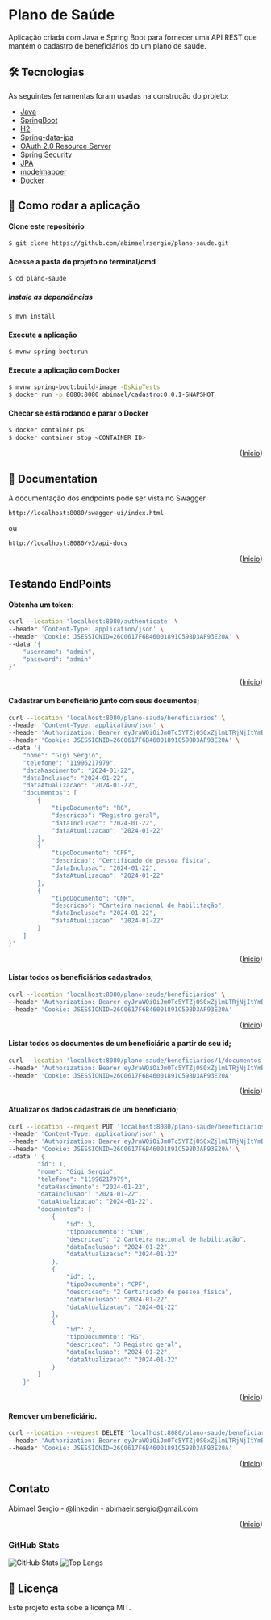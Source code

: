 <a name="readme-top"></a>
# Plano de Saúde
Aplicação criada com Java e Spring Boot para fornecer uma API REST que mantém o cadastro de beneficiários do um plano de saúde.

## 🛠 Tecnologias
As seguintes ferramentas foram usadas na construção do projeto:

- [Java](<https://www.oracle.com/java/technologies/downloads/>)
- [SpringBoot](<https://spring.io/projects/spring-boot/>)
- [H2](<https://www.h2database.com/>)
- [Spring-data-jpa](<https://spring.io/projects/spring-data-jpa/>)
- [OAuth 2.0 Resource Server](<https://docs.spring.io/spring-security/reference/servlet/oauth2/resource-server/index.html>)
- [Spring Security](<https://docs.spring.io/spring-security/reference/index.html>)
- [JPA](<https://spring.io/guides/gs/accessing-data-jpa/>)
- [modelmapper](<https://modelmapper.org/>)
- [Docker](<https://www.docker.com/>)

## 🚀 Como rodar a aplicação
#### Clone este repositório
```bash
$ git clone https://github.com/abimaelrsergio/plano-saude.git
```

#### Acesse a pasta do projeto no terminal/cmd
```bash
$ cd plano-saude
```

##### Instale as dependências
```bash
$ mvn install
```

#### Execute a aplicação
```bash
$ mvnw spring-boot:run
```

#### Execute a aplicação com Docker
```bash
$ mvnw spring-boot:build-image -DskipTests
$ docker run -p 8080:8080 abimael/cadastro:0.0.1-SNAPSHOT
```

#### Checar se está rodando e parar o Docker
```bash
$ docker container ps
$ docker container stop <CONTAINER ID>
```

<p align="right">(<a href="#readme-top">Inicio</a>)</p>

## 📖 Documentation
A documentação dos endpoints pode ser vista no Swagger
```bash
http://localhost:8080/swagger-ui/index.html
````
ou
```bash
http://localhost:8080/v3/api-docs
```
<p align="right">(<a href="#readme-top">Inicio</a>)</p>

## Testando EndPoints

#### Obtenha um token:
```bash
curl --location 'localhost:8080/authenticate' \
--header 'Content-Type: application/json' \
--header 'Cookie: JSESSIONID=26C0617F6B46001891C598D3AF93E20A' \
--data '{
    "username": "admin",
    "password": "admin"
}'
```
<p align="right">(<a href="#readme-top">Inicio</a>)</p>

#### Cadastrar um beneficiário junto com seus documentos;
```bash
curl --location 'localhost:8080/plano-saude/beneficiarios' \
--header 'Content-Type: application/json' \
--header 'Authorization: Bearer eyJraWQiOiJmOTc5YTZjOS0xZjlmLTRjNjItYmE4OC1lZTc4ZDc3MjMxZWUiLCJhbGciOiJSUzI1NiJ9.eyJpc3MiOiJzZWxmIiwic3ViIjoiYWRtaW4iLCJleHAiOjE3MDYxMDkxMjQsImlhdCI6MTcwNjEwMzcyNCwic2NvcGUiOiJST0xFX0FETUlOIFJPTEVfVVNFUiJ9.lamftPbZJUOiNl6kPzkhgOwJwFPYmFFCzI3M0jt5E1ahBA-Bplhm5qKh_UqWHlwJ1m6ICrmagg0Qy9WetYTn8xev0zdg46eq47ZSjaKwTz2f9sy_Q5DP4mFOKAStK5KS_edOcolOcQNQ1GRohpbvM-TvNFn45k7bweHgYYf3IFSYH_iDKcP7s4ENVmUrrIxvoZKZGl1havgv683gnPqpG9QJcyVyCaedKkhcmsAb-ThgYYJWs8x6vbs3XRbP09qVsLdXylyLV7ZQvwsb5FBvfYwWhYbz5qbYeeSJkV4XvZ5xv4r0EGUq49_KuB-KLBv7uhPXSg_CwHZqGesMyXUqxQ' \
--header 'Cookie: JSESSIONID=26C0617F6B46001891C598D3AF93E20A' \
--data '{
    "nome": "Gigi Sergio",
    "telefone": "11996217979",
    "dataNascimento": "2024-01-22",
    "dataInclusao": "2024-01-22",
    "dataAtualizacao": "2024-01-22",
    "documentos": [
        {
            "tipoDocumento": "RG",
            "descricao": "Registro geral",
            "dataInclusao": "2024-01-22",
            "dataAtualizacao": "2024-01-22"
        },
        {
            "tipoDocumento": "CPF",
            "descricao": "Certificado de pessoa física",
            "dataInclusao": "2024-01-22",
            "dataAtualizacao": "2024-01-22"
        },
        {
            "tipoDocumento": "CNH",
            "descricao": "Carteira nacional de habilitação",
            "dataInclusao": "2024-01-22",
            "dataAtualizacao": "2024-01-22"
        }                
    ]
}'
```
<p align="right">(<a href="#readme-top">Inicio</a>)</p>

#### Listar todos os beneficiários cadastrados;
```bash
curl --location 'localhost:8080/plano-saude/beneficiarios' \
--header 'Authorization: Bearer eyJraWQiOiJmOTc5YTZjOS0xZjlmLTRjNjItYmE4OC1lZTc4ZDc3MjMxZWUiLCJhbGciOiJSUzI1NiJ9.eyJpc3MiOiJzZWxmIiwic3ViIjoiYWRtaW4iLCJleHAiOjE3MDYxMDkxMjQsImlhdCI6MTcwNjEwMzcyNCwic2NvcGUiOiJST0xFX0FETUlOIFJPTEVfVVNFUiJ9.lamftPbZJUOiNl6kPzkhgOwJwFPYmFFCzI3M0jt5E1ahBA-Bplhm5qKh_UqWHlwJ1m6ICrmagg0Qy9WetYTn8xev0zdg46eq47ZSjaKwTz2f9sy_Q5DP4mFOKAStK5KS_edOcolOcQNQ1GRohpbvM-TvNFn45k7bweHgYYf3IFSYH_iDKcP7s4ENVmUrrIxvoZKZGl1havgv683gnPqpG9QJcyVyCaedKkhcmsAb-ThgYYJWs8x6vbs3XRbP09qVsLdXylyLV7ZQvwsb5FBvfYwWhYbz5qbYeeSJkV4XvZ5xv4r0EGUq49_KuB-KLBv7uhPXSg_CwHZqGesMyXUqxQ' \
--header 'Cookie: JSESSIONID=26C0617F6B46001891C598D3AF93E20A'
```
<p align="right">(<a href="#readme-top">Inicio</a>)</p>

#### Listar todos os documentos de um beneficiário a partir de seu id;
```bash
curl --location 'localhost:8080/plano-saude/beneficiarios/1/documentos' \
--header 'Authorization: Bearer eyJraWQiOiJmOTc5YTZjOS0xZjlmLTRjNjItYmE4OC1lZTc4ZDc3MjMxZWUiLCJhbGciOiJSUzI1NiJ9.eyJpc3MiOiJzZWxmIiwic3ViIjoiYWRtaW4iLCJleHAiOjE3MDYxMDkxMjQsImlhdCI6MTcwNjEwMzcyNCwic2NvcGUiOiJST0xFX0FETUlOIFJPTEVfVVNFUiJ9.lamftPbZJUOiNl6kPzkhgOwJwFPYmFFCzI3M0jt5E1ahBA-Bplhm5qKh_UqWHlwJ1m6ICrmagg0Qy9WetYTn8xev0zdg46eq47ZSjaKwTz2f9sy_Q5DP4mFOKAStK5KS_edOcolOcQNQ1GRohpbvM-TvNFn45k7bweHgYYf3IFSYH_iDKcP7s4ENVmUrrIxvoZKZGl1havgv683gnPqpG9QJcyVyCaedKkhcmsAb-ThgYYJWs8x6vbs3XRbP09qVsLdXylyLV7ZQvwsb5FBvfYwWhYbz5qbYeeSJkV4XvZ5xv4r0EGUq49_KuB-KLBv7uhPXSg_CwHZqGesMyXUqxQ' \
--header 'Cookie: JSESSIONID=26C0617F6B46001891C598D3AF93E20A'
```
<p align="right">(<a href="#readme-top">Inicio</a>)</p>

#### Atualizar os dados cadastrais de um beneficiário;
```bash
curl --location --request PUT 'localhost:8080/plano-saude/beneficiarios/1' \
--header 'Content-Type: application/json' \
--header 'Authorization: Bearer eyJraWQiOiJmOTc5YTZjOS0xZjlmLTRjNjItYmE4OC1lZTc4ZDc3MjMxZWUiLCJhbGciOiJSUzI1NiJ9.eyJpc3MiOiJzZWxmIiwic3ViIjoiYWRtaW4iLCJleHAiOjE3MDYxMDkxMjQsImlhdCI6MTcwNjEwMzcyNCwic2NvcGUiOiJST0xFX0FETUlOIFJPTEVfVVNFUiJ9.lamftPbZJUOiNl6kPzkhgOwJwFPYmFFCzI3M0jt5E1ahBA-Bplhm5qKh_UqWHlwJ1m6ICrmagg0Qy9WetYTn8xev0zdg46eq47ZSjaKwTz2f9sy_Q5DP4mFOKAStK5KS_edOcolOcQNQ1GRohpbvM-TvNFn45k7bweHgYYf3IFSYH_iDKcP7s4ENVmUrrIxvoZKZGl1havgv683gnPqpG9QJcyVyCaedKkhcmsAb-ThgYYJWs8x6vbs3XRbP09qVsLdXylyLV7ZQvwsb5FBvfYwWhYbz5qbYeeSJkV4XvZ5xv4r0EGUq49_KuB-KLBv7uhPXSg_CwHZqGesMyXUqxQ' \
--header 'Cookie: JSESSIONID=26C0617F6B46001891C598D3AF93E20A' \
--data ' {
        "id": 1,
        "nome": "Gigi Sergio",
        "telefone": "11996217979",
        "dataNascimento": "2024-01-22",
        "dataInclusao": "2024-01-22",
        "dataAtualizacao": "2024-01-22",
        "documentos": [
            {
                "id": 3,
                "tipoDocumento": "CNH",
                "descricao": "2 Carteira nacional de habilitação",
                "dataInclusao": "2024-01-22",
                "dataAtualizacao": "2024-01-22"
            },
            {
                "id": 1,
                "tipoDocumento": "CPF",
                "descricao": "2 Certificado de pessoa física",
                "dataInclusao": "2024-01-22",
                "dataAtualizacao": "2024-01-22"
            },
            {
                "id": 2,
                "tipoDocumento": "RG",
                "descricao": "3 Registro geral",
                "dataInclusao": "2024-01-22",
                "dataAtualizacao": "2024-01-22"
            }
        ]
    }'
```
<p align="right">(<a href="#readme-top">Inicio</a>)</p>

#### Remover um beneficiário.  
```bash
curl --location --request DELETE 'localhost:8080/plano-saude/beneficiarios/99999' \
--header 'Authorization: Bearer eyJraWQiOiJmOTc5YTZjOS0xZjlmLTRjNjItYmE4OC1lZTc4ZDc3MjMxZWUiLCJhbGciOiJSUzI1NiJ9.eyJpc3MiOiJzZWxmIiwic3ViIjoiYWRtaW4iLCJleHAiOjE3MDYxMDkxMjQsImlhdCI6MTcwNjEwMzcyNCwic2NvcGUiOiJST0xFX0FETUlOIFJPTEVfVVNFUiJ9.lamftPbZJUOiNl6kPzkhgOwJwFPYmFFCzI3M0jt5E1ahBA-Bplhm5qKh_UqWHlwJ1m6ICrmagg0Qy9WetYTn8xev0zdg46eq47ZSjaKwTz2f9sy_Q5DP4mFOKAStK5KS_edOcolOcQNQ1GRohpbvM-TvNFn45k7bweHgYYf3IFSYH_iDKcP7s4ENVmUrrIxvoZKZGl1havgv683gnPqpG9QJcyVyCaedKkhcmsAb-ThgYYJWs8x6vbs3XRbP09qVsLdXylyLV7ZQvwsb5FBvfYwWhYbz5qbYeeSJkV4XvZ5xv4r0EGUq49_KuB-KLBv7uhPXSg_CwHZqGesMyXUqxQ' \
--header 'Cookie: JSESSIONID=26C0617F6B46001891C598D3AF93E20A'
```
<p align="right">(<a href="#readme-top">Inicio</a>)</p>

## Contato

Abimael Sergio - [@linkedin](https://www.linkedin.com/in/abimaelsergio/) - abimaelr.sergio@gmail.com

<p align="right">(<a href="#readme-top">Inicio</a>)</p>

### GitHub Stats

![GitHub Stats](https://github-readme-stats.vercel.app/api?username=abimaelrsergio&theme=transparent&bg_color=000&border_color=30A3DC&show_icons=true&icon_color=30A3DC&title_color=E94D5F&text_color=FFF)
![Top Langs](https://github-readme-stats-git-masterrstaa-rickstaa.vercel.app/api/top-langs/?username=abimaelrsergio&layout=compact&bg_color=000&border_color=30A3DC&title_color=E94D5F&text_color=FFF)

## 📝 Licença

Este projeto esta sobe a licença MIT.
